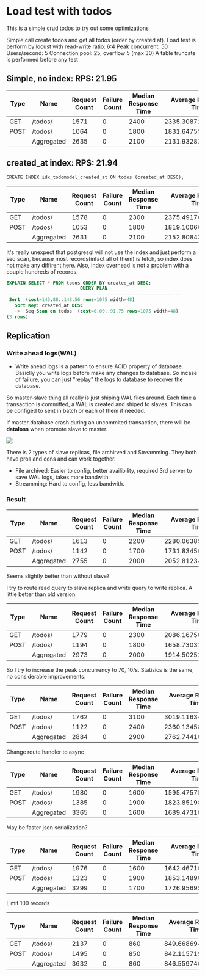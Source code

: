# Load test with todos

This is a simple crud todos to try out some optimizations

Simple call create todos and get all todos (order by created at).
Load test is perform by locust with read-write ratio: 6:4
Peak concurrent: 50
Users/second: 5
Connection pool: 25, overflow 5 (max 30)
A table truncate is performed before any test


## Simple, no index: RPS: 21.95

|Type|Name      |Request Count|Failure Count|Median Response Time|Average Response Time|Min Response Time|Max Response Time|Average Content Size|Requests/s        |Failures/s|50% |66% |75% |80% |90% |95% |98% |99% |99.9%|99.99%|100%|
|----|----------|-------------|-------------|--------------------|---------------------|-----------------|-----------------|--------------------|------------------|----------|----|----|----|----|----|----|----|----|-----|------|----|
|GET |/todos/   |1571         |0            |2400                |2335.308720560153    |12               |5598             |71875.68300445576   |13.091874600342026|0.0       |2400|3200|3600|3700|4100|4500|4800|5000|5500 |5600  |5600|
|POST|/todos/   |1064         |0            |1800                |1831.6475563909773   |20               |4349             |136.0               |8.866807495075694 |0.0       |1800|2500|2800|3000|3300|3600|3900|4100|4300 |4300  |4300|
|    |Aggregated|2635         |0            |2100                |2131.9328273244782   |12               |5598             |42907.55294117647   |21.95868209541772 |0.0       |2100|2800|3300|3500|3900|4200|4700|4800|5500 |5600  |5600|


## created_at index: RPS: 21.94

```
CREATE INDEX idx_todomodel_created_at ON todos (created_at DESC);
```

|Type|Name      |Request Count|Failure Count|Median Response Time|Average Response Time|Min Response Time|Max Response Time|Average Content Size|Requests/s        |Failures/s|50% |66% |75% |80% |90% |95% |98% |99% |99.9%|99.99%|100%|
|----|----------|-------------|-------------|--------------------|---------------------|-----------------|-----------------|--------------------|------------------|----------|----|----|----|----|----|----|----|----|-----|------|----|
|GET |/todos/   |1578         |0            |2300                |2375.491761723701    |10               |5333             |72632.35994930292   |13.162817570236198|0.0       |2300|3200|3600|3900|4400|4700|5000|5100|5300 |5300  |5300|
|POST|/todos/   |1053         |0            |1800                |1819.1006647673314   |19               |4802             |136.0               |8.783553169492217 |0.0       |1800|2400|2700|3000|3500|3800|4000|4200|4300 |4800  |4800|
|    |Aggregated|2631         |0            |2100                |2152.8084378563285   |10               |5333             |43617.2831622957    |21.946370739728415|0.0       |2100|2800|3300|3500|4100|4500|4800|5000|5300 |5300  |5300|

It's really unexpect that postgresql will not use the index and just perform a seq scan, because most records(infact all of them) is fetch, so index does not make any diffirent here.
Also, index overhead is not a problem with a couple hundreds of records.

```sql
EXPLAIN SELECT * FROM todos ORDER BY created_at DESC;
                           QUERY PLAN                           
----------------------------------------------------------------
 Sort  (cost=145.88..148.56 rows=1075 width=48)
   Sort Key: created_at DESC
   ->  Seq Scan on todos  (cost=0.00..91.75 rows=1075 width=48)
(3 rows)
```

## Replication

### Write ahead logs(WAL)

- Write ahead logs is a pattern to ensure ACID property of database. Basiclly you write logs before make any changes to database. So incase of failure, you can just "replay" the logs to database to recover the database.

So master-slave thing all really is just shiping WAL files around. Each time a transaction is committed, a WAL is created and shiped to slaves.
This can be configed to sent in batch or each of them if needed.

If master database crash during an uncommited transaction, there will be **dataloss** when promote slave to master.

[![](https://mermaid.ink/img/pako:eNp9j01PwzAMhv9K5NMmtVWakLTNAQmJ47iwAxILB9NmbFrTTkkKjKr_nWxwAGmqD35tP5Y_Rqj7xoCCbdt_1Dt0gawedUeiWfTBuM3i4aKkwYCv6M3y5Qf7Ft9Nvlmsz3qdslnKr9G_q0makqe7lY96-7tuHrN5zCEBa5zFfRMfHs_NGsLOWKNBxbBBd9Cguyn24RD69amrQQU3mASGY7zS3O_xzaEFtcXWx-oRu-e-_5eDGuETFCtExkopWU4rXogETqDSvMpiKigty-iqQsopga_LAJpVQjDOWXQ5vWFy-gZilH1v?type=png)](https://mermaid.live/edit#pako:eNp9j01PwzAMhv9K5NMmtVWakLTNAQmJ47iwAxILB9NmbFrTTkkKjKr_nWxwAGmqD35tP5Y_Rqj7xoCCbdt_1Dt0gawedUeiWfTBuM3i4aKkwYCv6M3y5Qf7Ft9Nvlmsz3qdslnKr9G_q0makqe7lY96-7tuHrN5zCEBa5zFfRMfHs_NGsLOWKNBxbBBd9Cguyn24RD69amrQQU3mASGY7zS3O_xzaEFtcXWx-oRu-e-_5eDGuETFCtExkopWU4rXogETqDSvMpiKigty-iqQsopga_LAJpVQjDOWXQ5vWFy-gZilH1v)


There is 2 types of slave replicas, file archirved and Streamming. They both have pros and cons and can work together.

- File archived: Easier to config, better availibility, required 3rd server to save WAL logs, takes more bandwith
- Streamming: Hard to config, less bandwith.

### Result

|Type|Name      |Request Count|Failure Count|Median Response Time|Average Response Time|Min Response Time|Max Response Time|Average Content Size|Requests/s        |Failures/s|50% |66% |75% |80% |90% |95% |98% |99% |99.9%|99.99%|100%|
|----|----------|-------------|-------------|--------------------|---------------------|-----------------|-----------------|--------------------|------------------|----------|----|----|----|----|----|----|----|----|-----|------|----|
|GET |/todos/   |1613         |0            |2200                |2280.06385616863     |8                |5919             |78086.55424674519   |13.470618475197266|0.0       |2200|2900|3400|3800|4500|4800|5100|5200|5700 |5900  |5900|
|POST|/todos/   |1142         |0            |1700                |1731.8345008756567   |22               |4736             |135.0306479859895   |9.537164475310155 |0.0       |1700|2200|2600|2800|3500|3700|4000|4200|4700 |4700  |4700|
|    |Aggregated|2755         |0            |2000                |2052.812341197822    |8                |5919             |45774.16225045372   |23.00778295050742 |0.0       |2000|2600|3000|3300|4000|4600|4900|5100|5600 |5900  |5900|

Seems slightly better than without slave?


I try to route read query to slave replica and write query to write replica. A little better than old version.

|Type|Name      |Request Count|Failure Count|Median Response Time|Average Response Time|Min Response Time|Max Response Time|Average Content Size|Requests/s        |Failures/s|50% |66% |75% |80% |90% |95% |98% |99% |99.9%|99.99%|100%|
|----|----------|-------------|-------------|--------------------|---------------------|-----------------|-----------------|--------------------|------------------|----------|----|----|----|----|----|----|----|----|-----|------|----|
|GET |/todos/   |1779         |0            |2300                |2086.167509836987    |10               |4997             |78399.50140528387   |14.850802609073337|0.0       |2300|2700|2900|3100|3600|4000|4400|4600|4900 |5000  |5000|
|POST|/todos/   |1194         |0            |1800                |1658.7303182579565   |19               |4133             |136.0               |9.967317771351077 |0.0       |1800|2100|2400|2500|2800|3100|3400|3700|4000 |4100  |4100|
|    |Aggregated|2973         |0            |2000                |1914.502522704339    |10               |4997             |46967.74201143626   |24.818120380424414|0.0       |2000|2500|2700|2900|3300|3800|4200|4500|4800 |5000  |5000|

So I try to increase the peak concurrency to 70, 10/s. Statisics is the same, no considerable improvements.

|Type|Name      |Request Count|Failure Count|Median Response Time|Average Response Time|Min Response Time|Max Response Time|Average Content Size|Requests/s        |Failures/s|50% |66% |75% |80% |90% |95% |98% |99% |99.9%|99.99%|100%|
|----|----------|-------------|-------------|--------------------|---------------------|-----------------|-----------------|--------------------|------------------|----------|----|----|----|----|----|----|----|----|-----|------|----|
|GET |/todos/   |1762         |0            |3100                |3019.116345062429    |23               |7321             |76694.49035187287   |14.68658207516257 |0.0       |3100|3600|4400|4700|5300|5800|6300|6700|7300 |7300  |7300|
|POST|/todos/   |1122         |0            |2400                |2360.134581105169    |35               |5545             |136.0               |9.352068722095575 |0.0       |2400|3000|3400|3700|4200|4600|5000|5100|5500 |5500  |5500|
|    |Aggregated|2884         |0            |2900                |2762.744105409154    |23               |7321             |46909.945908460475  |24.038650797258146|0.0       |2900|3400|3900|4300|5000|5500|6100|6500|7200 |7300  |7300|

Change route handler to async

|Type|Name      |Request Count|Failure Count|Median Response Time|Average Response Time|Min Response Time|Max Response Time|Average Content Size|Requests/s        |Failures/s|50% |66% |75% |80% |90% |95% |98% |99%  |99.9%|99.99%|100% |
|----|----------|-------------|-------------|--------------------|---------------------|-----------------|-----------------|--------------------|------------------|----------|----|----|----|----|----|----|----|-----|-----|------|-----|
|GET |/todos/   |1980         |0            |1600                |1595.4757575757576   |7                |3591             |93617.87525252525   |16.509711939098867|0.0       |1600|2000|2300|2400|2800|3100|3300|3400 |3600 |3600  |3600 |
|POST|/todos/   |1385         |0            |1900                |1823.8519855595669   |19               |4819             |136.0               |11.548460119016127|0.0       |1900|2300|2600|2800|3300|3600|3900|4400 |4800 |4800  |4800 |
|    |Aggregated|3365         |0            |1600                |1689.4731054977713   |7                |4819             |55141.67994056464   |28.058172058114994|0.0       |1600|2100|2400|2600|3000|3300|3700|3900 |4500 |4800  |4800 |

May be faster json serialization?

|Type|Name      |Request Count|Failure Count|Median Response Time|Average Response Time|Min Response Time|Max Response Time|Average Content Size|Requests/s        |Failures/s|50% |66% |75% |80% |90% |95% |98% |99%  |99.9%|99.99%|100% |
|----|----------|-------------|-------------|--------------------|---------------------|-----------------|-----------------|--------------------|------------------|----------|----|----|----|----|----|----|----|-----|-----|------|-----|
|GET |/todos/   |1976         |0            |1600                |1642.467105263158    |7                |3850             |92118.3886639676    |16.479856898212184|0.0       |1600|2100|2400|2600|2900|3100|3400|3500 |3800 |3800  |3800 |
|POST|/todos/   |1323         |0            |1900                |1853.148904006047    |18               |5490             |136.0               |11.033831313934574|0.0       |1900|2500|2800|2900|3300|3800|4000|4200 |5000 |5500  |5500 |
|    |Aggregated|3299         |0            |1700                |1726.9569566535313   |7                |5490             |55230.63473779933   |27.513688212146757|0.0       |1700|2200|2500|2700|3100|3300|3800|3900 |4600 |5500  |5500 |


Limit 100 records

|Type|Name      |Request Count|Failure Count|Median Response Time|Average Response Time|Min Response Time|Max Response Time|Average Content Size|Requests/s        |Failures/s|50%|66%|75%|80%|90% |95% |98% |99% |99.9%|99.99%|100%|
|----|----------|-------------|-------------|--------------------|---------------------|-----------------|-----------------|--------------------|------------------|----------|---|---|---|---|----|----|----|----|-----|------|----|
|GET |/todos/   |2137         |0            |860                 |849.6686944314459    |64               |1730             |27601.0             |32.111475198311176|0.0       |860|910|950|980|1100|1300|1300|1300|1600 |1700  |1700|
|POST|/todos/   |1495         |0            |850                 |842.1157190635452    |31               |1625             |137.0               |22.464508854223308|0.0       |850|900|950|980|1100|1300|1300|1400|1600 |1600  |1600|
|    |Aggregated|3632         |0            |860                 |846.5597466960353    |31               |1730             |16296.297356828194  |54.57598405253449 |0.0       |860|910|950|980|1100|1300|1300|1400|1600 |1700  |1700|
